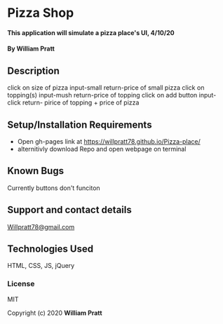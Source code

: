 # Pizza Shop

#### This application will simulate a pizza place's UI, 4/10/20

#### By William Pratt

## Description

click on size of pizza  input-small return-price of small pizza
click on topping(s) input-mush return-price of topping
click on add button input-click return- pirice of topping + price of pizza

## Setup/Installation Requirements

* Open gh-pages link at https://willpratt78.github.io/Pizza-place/
* alternitivly download Repo and open webpage on terminal
## Known Bugs

Currently buttons don't funciton
## Support and contact details

Willpratt78@gmail.com

## Technologies Used

HTML, CSS, JS, jQuery

### License

MIT

Copyright (c) 2020 **William Pratt**